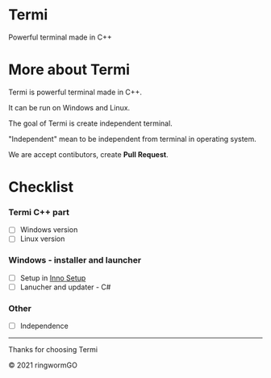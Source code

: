 # Termi
Powerful terminal made in C++

# More about Termi
Termi is powerful terminal made in C++.

It can be run on Windows and Linux.

The goal of Termi is create independent terminal.

"Independent" mean to be independent from terminal in operating system.

We are accept contibutors, create **Pull Request**.

# Checklist

### Termi C++ part
- [ ] Windows version
- [ ] Linux version

### Windows - installer and launcher

- [ ] Setup in [Inno Setup](https://github.com/jrsoftware/issrc)
- [ ] Lanucher and updater - C#

### Other

- [ ] Independence

____________________________________

Thanks for choosing Termi

© 2021 ringwormGO
